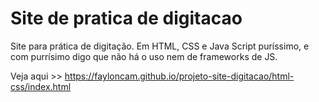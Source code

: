 # Site de pratica de digitacao
Site para prática de digitação. Em HTML, CSS e Java Script puríssimo, e com purrísimo digo que não há o uso nem de frameworks de JS.

Veja aqui >> <a>https://fayloncam.github.io/projeto-site-digitacao/html-css/index.html</a>
